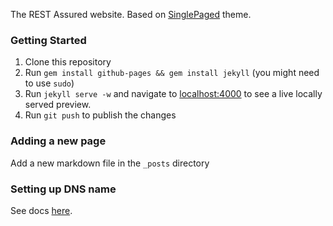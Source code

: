 
The REST Assured website. Based on [SinglePaged](https://github.com/t413/SinglePaged) theme.
 
### Getting Started
 
1. Clone this repository
1. Run `gem install github-pages && gem install jekyll` (you might need to use `sudo`)
1. Run `jekyll serve -w` and navigate to [localhost:4000](http://localhost:4000) to see a live locally served preview.
1. Run `git push` to publish the changes

### Adding a new page

Add a new markdown file in the `_posts` directory

### Setting up DNS name

See docs [here](https://help.github.com/articles/setting-up-your-pages-site-repository/).